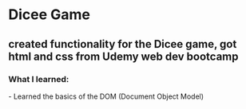 <h1> Dicee Game </h1>
<h2> created functionality for the Dicee game, got html and css from Udemy web dev bootcamp</h2>
<h3> What I learned: </h3>
<p> - Learned the basics of the DOM (Document Object Model)</p>
